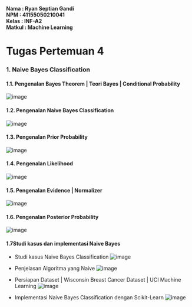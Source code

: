 **Nama   : Ryan Septian Gandi <br>
NPM    : 41155050210041 <br>
Kelas  : INF-A2 <br>
Matkul : Machine Learning**

# Tugas Pertemuan 4

### 1.	Naive Bayes Classification
#### 1.1. Pengenalan Bayes Theorem | Teori Bayes | Conditional Probability
  ![image](https://github.com/user-attachments/assets/1733fce1-dffa-441c-9a74-b1a0e4f9721d)

#### 1.2. Pengenalan Naive Bayes Classification
  ![image](https://github.com/user-attachments/assets/b11453cd-6f7d-467a-9c7f-2f76446502da)

#### 1.3. Pengenalan Prior Probability
  ![image](https://github.com/user-attachments/assets/d22f83c6-6447-4deb-97cb-993bd62c7d0f)

#### 1.4. Pengenalan Likelihood
  ![image](https://github.com/user-attachments/assets/c06e774a-2248-40ce-9895-6d6b4d511b8d)

#### 1.5. Pengenalan Evidence | Normalizer
  ![image](https://github.com/user-attachments/assets/5ecb6310-f098-444c-8293-334179efddb3)

#### 1.6. Pengenalan Posterior Probability
  ![image](https://github.com/user-attachments/assets/02468cea-0b16-4920-8ba8-b35da8e5c6bb)

#### 1.7Studi kasus dan implementasi Naive Bayes
-	Studi kasus Naive Bayes Classification 
 ![image](https://github.com/user-attachments/assets/6615d403-40e4-4f3a-9ec8-48624b7e948b)
-	Penjelasan Algoritma yang Naive
  ![image](https://github.com/user-attachments/assets/b19e8c75-eb4c-4a01-aacc-ae6a6b311e1b)

-	Persiapan Dataset | Wisconsin Breast Cancer Dataset | UCI Machine Learning
  ![image](https://github.com/user-attachments/assets/088207fc-89aa-45fb-9277-49b5da5368f6)


-	Implementasi Naive Bayes Classification dengan Scikit-Learn
  ![image](https://github.com/user-attachments/assets/90f1bb9c-9597-45d6-ab6d-9c8ce793aea9)




